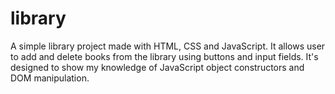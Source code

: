 # library

A simple library project made with HTML, CSS and JavaScript. It allows user to add and delete books from the library using buttons and input fields. 
It's designed to show my knowledge of JavaScript object constructors and DOM manipulation.